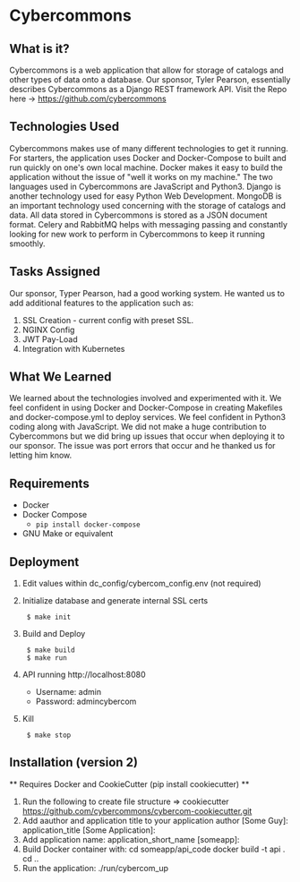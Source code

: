 # Cybercommons

## What is it?
Cybercommons is a web application that allow for storage of catalogs and other types of data onto a database. Our sponsor, Tyler Pearson, essentially describes Cybercommons as a Django REST framework API. Visit the Repo here -> https://github.com/cybercommons

## Technologies Used
Cybercommons makes use of many different technologies to get it running. For starters, the application uses Docker and Docker-Compose to built and run quickly on one's own local machine. Docker makes it easy to build the application without the issue of "well it works on my machine." The two languages used in Cybercommons are JavaScript and Python3. Django is another technology used for easy Python Web Development. MongoDB is an important technology used concerning with the storage of catalogs and data. All data stored in Cybercommons is stored as a JSON document format. Celery and RabbitMQ helps with messaging passing and constantly looking for new work to perform in Cybercommons to keep it running smoothly.

## Tasks Assigned
Our sponsor, Typer Pearson, had a good working system. He wanted us to add additional features to the application such as:
1) SSL Creation - current config with preset SSL.
2) NGINX Config
3) JWT Pay-Load
4) Integration with Kubernetes

## What We Learned
We learned about the technologies involved and experimented with it. We feel confident in using Docker and Docker-Compose in creating Makefiles and docker-compose.yml to deploy services. We feel confident in Python3 coding along with JavaScript. We did not make a huge contribution to Cybercommons but we did bring up issues that occur when deploying it to our sponsor. The issue was port errors that occur and he thanked us for letting him know.

## Requirements

* Docker
* Docker Compose
    * `pip install docker-compose`
* GNU Make or equivalent

## Deployment
1. Edit values within dc_config/cybercom_config.env  (not required)
2. Initialize database and generate internal SSL certs

        $ make init

3. Build and Deploy

        $ make build
        $ make run

4. API running http://localhost:8080
    * Username: admin
    * Password: admincybercom

5. Kill

        $ make stop

## Installation (version 2)

** Requires Docker and CookieCutter (pip install cookiecutter) **

1. Run the following to create file structure => cookiecutter https://github.com/cybercommons/cybercom-cookiecutter.git
2. Add aauthor and application title to your application
    author [Some Guy]:
    application_title [Some Application]:
3. Add application name:
    application_short_name [someapp]:
4. Build Docker container with:
    cd someapp/api_code
    docker build -t api .
    cd ..
5. Run the application:
  ./run/cybercom_up
